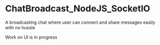 # ChatBroadcast_NodeJS_SocketIO
A broadcasting chat where user can connect and share messages easily with no hussle

Work on UI is in progress
